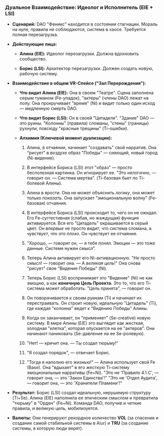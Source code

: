 ### Дуальное Взаимодействие: Идеолог и Исполнитель (EIE + LSI)

- **Сценарий:** DAO "Феникс" находится в состоянии стагнации. Мораль на нуле, правила не соблюдаются, система в хаосе. Требуется полная перезагрузка.
    
- **Действующие лица:**
    
    - **Алина (EIE):** Идеолог перезагрузки. Должна вдохновить сообщество.
        
    - **Борис (LSI):** Архитектор перезагрузки. Должен создать новую, рабочую систему.
        
- **Взаимодействие в общем VR-Спейсе ("Зал Перерождения"):**
    
    - **Что видит Алина (EIE):** Она в своем "Театре". Сцена заполнена серым туманом (Fe-упадок), "актеры" (члены DAO) лежат на полу. Она прокручивает "время" (Ni) и видит только один исход — медленную смерть DAO.
        
    - **Что видит Борис (LSI):** Он в своей "Цитадели". "Здание" DAO — это руины. "Колонны" (правила) сломаны, "стены" (границы) рухнули, повсюду "красные трещины" (Ti-ошибки).
        
    - **Алхимия (Ключевой момент дуализации):**
        
        1. Алина, в отчаянии, начинает "создавать" свой нарратив. Она "рисует" в воздухе образ "Победы" — сияющий, новый город (Ni-видение).
            
        2. В интерфейсе Бориса (LSI) этот "образ" — просто бесполезная картинка. Он игнорирует ее. "Это нелогично, — говорит он. — Система мертва". (Ti-базовая бьет по Ti-болевой Алины).
            
        3. Алина в ярости. Она не может объяснить _логику_, она может только _показать_. Она запускает "эмоциональную волну" (Fe-базовая) отчаяния.
            
        4. В интерфейсе Бориса (LSI) происходит то, чего он не ожидал. Его Fe-суггестивная (слабая, но жаждущая) функция активируется. Вся его "Цитадель" окрашивается в серый цвет. Он _впервые_ не просто _видит_, что система сломана, а _чувствует_, что это _плохо_. Он чувствует ее отчаяние.
            
        5. "Хорошо, — говорит он, — я тебя понял. Эмоции — это тоже данные. Системе нужен смысл".
            
        6. Теперь Алина активирует его Ni-активационную. "Не просто смысл! — говорит она. — А _великая цель_!" Она снова "рисует" свое "Видение Победы" (Ni).
            
        7. Теперь Борис (LSI) воспринимает это "Видение" (Ni) не как эмоцию, а как **конечную Цель Проекта**. Это то, что его Ti-система может обработать. "Цель принята", — говорит он.
            
        8. Он поворачивается к своим руинам (Ti) и начинает их перестраивать. Он строит новую, идеальную "Цитадель" (Ti), где каждая "колонна" ведет к "Видению Победы" Алины.
            
        9. Когда он заканчивает, он "применяет" (Se-creative) новую систему. В мире Алины (EIE) это выглядит как жесткая, холодная "клетка", которая опускается на ее "актеров". Они начинают паниковать (Se-давление на ее Se-ролевую).
            
        10. "Нет! — кричит она. — Ты создал тюрьму!"
            
        11. "Я создал порядок", — отвечает Борис.
            
        12. "Тогда я наполню его жизнью!" — Алина использует свой Fe (Base). Она "вдыхает" в его жесткую Ti-систему эмоциональные нарративы (Fe+Ni). "Это не 'Правило 4.1.C', — говорит она, — это 'Закон Единства'!" "Это не 'Отдел Аудита', — говорит она, — это 'Хранители Пламени'!"
            
- **Результат:** Борис (LSI) создал идеальную, нерушимую структуру (Ti+Se). Алина (EIE) наполнила ее эпическим смыслом и превратила "тюрьму" в "Орден" (Fe+Ni). Команда DAO, получив и четкие правила, и великую цель, мобилизуется.
    
- **Валюты:** Они генерируют рекордное количество **VOL** (за спасение и создание самой стабильной системы в Aiur) и **TRU** (за создание системы, в которую люди верят).